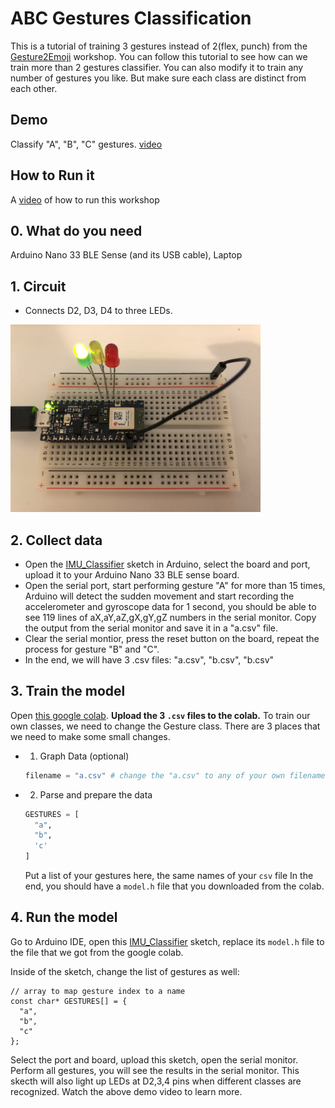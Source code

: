 # ABC Gestures Classification
This is a tutorial of training 3 gestures instead of 2(flex, punch) from the [Gesture2Emoji](../GestureToEmoji) workshop. You can follow this tutorial to see how can we train more than 2 gestures classifier. You can also modify it to train any number of gestures you like. But make sure each class are distinct from each other.

## Demo
Classify "A", "B", "C" gestures.
[video](https://youtu.be/7AfUF4RuiZ8)

## How to Run it
A [video]() of how to run this workshop

## 0. What do you need
Arduino Nano 33 BLE Sense (and its USB cable), Laptop

## 1. Circuit
- Connects D2, D3, D4 to three LEDs.
<img src="../../images/abcgesture_circuit.jpg" alt="abcgesture_circuit" width="400px">

## 2. Collect data
- Open the [IMU_Classifier](https://github.com/yining1023/Machine-Learning-for-Physical-Computing/tree/master/Examples/ABCGestures/ArduinoSketches/IMU_Capture) sketch in Arduino, select the board and port, upload it to your Arduino Nano 33 BLE sense board.
- Open the serial port, start performing gesture "A" for more than 15 times, Arduino will detect the sudden movement and start recording the accelerometer and gyroscope data for 1 second, you should be able to see 119 lines of aX,aY,aZ,gX,gY,gZ numbers in the serial monitor. Copy the output from the serial monitor and save it in a "a.csv" file.
- Clear the serial montior, press the reset button on the board, repeat the process for gesture "B" and "C".
- In the end, we will have 3 .csv files: "a.csv", "b.csv", "b.csv"

## 3. Train the model
Open [this google colab](https://colab.research.google.com/drive/1E2UFGJjddwEp3yKxMF9Fk02D2KACauyn).
**Upload the 3 `.csv` files to the colab.**
To train our own classes, we need to change the Gesture class.
There are 3 places that we need to make some small changes.
  - 1. Graph Data (optional)
    ```python
    filename = "a.csv" # change the "a.csv" to any of your own filename
    ```
  - 2. Parse and prepare the data
    ```python
    GESTURES = [
      "a",
      "b",
      'c'
    ]
    ```
    Put a list of your gestures here, the same names of your `csv` file
In the end, you should have a `model.h` file that you downloaded from the colab.

## 4. Run the model
Go to Arduino IDE, open this [IMU_Classifier](https://github.com/yining1023/Machine-Learning-for-Physical-Computing/tree/master/Examples/ABCGestures/ArduinoSketches/IMU_Classifier) sketch, replace its `model.h` file to the file that we got from the google colab.

Inside of the sketch, change the list of gestures as well:
```
// array to map gesture index to a name
const char* GESTURES[] = {
  "a",
  "b",
  "c"
};
```
Select the port and board, upload this sketch, open the serial monitor. Perform all gestures, you will see the results in the serial monitor.
This skecth will also light up LEDs at D2,3,4 pins when different classes are recognized. Watch the above demo video to learn more.
